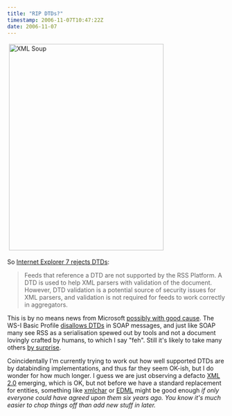 ```yaml
---
title: "RIP DTDs?"
timestamp: 2006-11-07T10:47:22Z
date: 2006-11-07
---
```


<img src="http://blog.whatfettle.com//images/xml-soup.jpg" height="477" width="357" border="0" hspace="4" vspace="4" alt="XML Soup" title="XML Soup" />

<p>So <a href="http://blogs.msdn.com/rssteam/articles/PublishersGuide.aspx">Internet Explorer 7 rejects DTDs</a>:</p>

<blockquote>Feeds that reference a DTD are not supported by the RSS Platform.  A DTD is used to help XML parsers with validation of the document.  However, DTD validation is a potential source of security issues for XML parsers, and validation is not required for feeds to work correctly in aggregators. </blockquote>

<p>This is by no means news from Microsoft <a href="http://msdn.microsoft.com/library/default.asp?url=/library/en-us/xmlsdk/html/8a65b5b1-d62a-4b21-b599-4d7fa5b7a8d6.asp">possibly with good cause</a>. The WS-I Basic Profile <a href="http://www.ws-i.org/Profiles/BasicProfile-1.1.html#Disallowed_Constructs">disallows DTDs</a> in SOAP messages, and just like SOAP many see RSS as a serialisation spewed out by tools and not a document lovingly crafted by humans, to which I say "feh". Still it's likely to take many others <a href="http://vowe.net/archives/007858.html">by surprise</a>.</p>

<p>Coincidentally I'm currently trying to work out how well supported DTDs are by databinding implementations, and thus far they seem OK-ish, but I do wonder for how much longer. I guess we are just observing a defacto <a href="http://norman.walsh.name/2004/11/10/xml20">XML 2.0</a> emerging, which is OK, but not before we have a standard replacement for entities, something like <a href="http://www.xml.com/pub/a/2003/01/02/xmlchar.html">xmlchar</a> or <a href="http://www.talsever.org/xml/edml.html">EDML</a> might be good enough <i>if only everyone could have agreed upon them six years ago. You know it's much easier to chop things off than add new stuff in later.</i></p>
